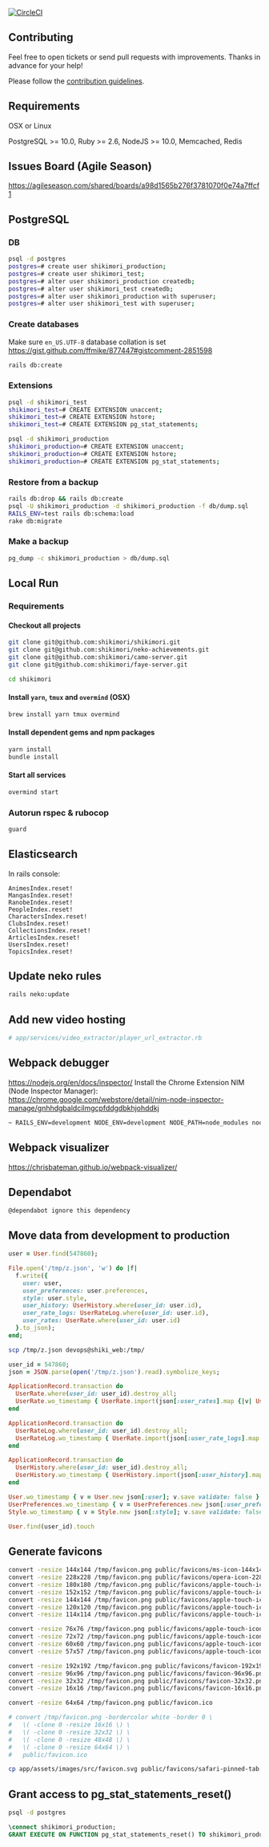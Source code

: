 [![CircleCI](https://circleci.com/gh/shikimori/shikimori.svg?style=svg&circle-token=5bd1a64ae9642ddb8d27a9585881756804ce9163)](https://circleci.com/gh/shikimori/shikimori)

## Contributing
Feel free to open tickets or send pull requests with improvements. Thanks in advance for your help!

Please follow the [contribution guidelines](https://github.com/shikimori/shikimori/blob/master/CONTRIBUTING.md).

## Requirements
OSX or Linux

PostgreSQL >= 10.0, Ruby >= 2.6, NodeJS >= 10.0, Memcached, Redis

## Issues Board (Agile Season)
https://agileseason.com/shared/boards/a98d1565b276f3781070f0e74a7ffcf1

## PostgreSQL
### DB
```sh
psql -d postgres
postgres=# create user shikimori_production;
postgres=# create user shikimori_test;
postgres=# alter user shikimori_production createdb;
postgres=# alter user shikimori_test createdb;
postgres=# alter user shikimori_production with superuser;
postgres=# alter user shikimori_test with superuser;
```

### Create databases
Make sure `en_US.UTF-8` database collation is set https://gist.github.com/ffmike/877447#gistcomment-2851598
```sh
rails db:create
```

### Extensions
```sh
psql -d shikimori_test
shikimori_test=# CREATE EXTENSION unaccent;
shikimori_test=# CREATE EXTENSION hstore;
shikimori_test=# CREATE EXTENSION pg_stat_statements;
```

```sh
psql -d shikimori_production
shikimori_production=# CREATE EXTENSION unaccent;
shikimori_production=# CREATE EXTENSION hstore;
shikimori_production=# CREATE EXTENSION pg_stat_statements;
```

### Restore from a backup
```sh
rails db:drop && rails db:create
psql -U shikimori_production -d shikimori_production -f db/dump.sql
RAILS_ENV=test rails db:schema:load
rake db:migrate
```

### Make a backup
```sh
pg_dump -c shikimori_production > db/dump.sql
```

## Local Run
### Requirements

#### Checkout all projects
```sh
git clone git@github.com:shikimori/shikimori.git
git clone git@github.com:shikimori/neko-achievements.git
git clone git@github.com:shikimori/camo-server.git
git clone git@github.com:shikimori/faye-server.git

cd shikimori
```

#### Install `yarn`, `tmux` and `overmind` (OSX)
```sh
brew install yarn tmux overmind
```

#### Install dependent gems and npm packages
```sh
yarn install
bundle install
```

#### Start all services
```sh
overmind start
```

### Autorun rspec & rubocop
```sh
guard
```

## Elasticsearch

In rails console:

```
AnimesIndex.reset!
MangasIndex.reset!
RanobeIndex.reset!
PeopleIndex.reset!
CharactersIndex.reset!
ClubsIndex.reset!
CollectionsIndex.reset!
ArticlesIndex.reset!
UsersIndex.reset!
TopicsIndex.reset!
```


## Update neko rules
```sh
rails neko:update
```


## Add new video hosting
```ruby
# app/services/video_extractor/player_url_extractor.rb
```


## Webpack debugger
https://nodejs.org/en/docs/inspector/
Install the Chrome Extension NIM (Node Inspector Manager): https://chrome.google.com/webstore/detail/nim-node-inspector-manage/gnhhdgbaldcilmgcpfddgdbkhjohddkj
```sh
~ RAILS_ENV=development NODE_ENV=development NODE_PATH=node_modules node --inspect node_modules/.bin/webpack-dev-server --progress --color --config config/webpack/development.js
```


## Webpack visualizer
https://chrisbateman.github.io/webpack-visualizer/

## Dependabot
```
@dependabot ignore this dependency
```

## Move data from development to production
```ruby
user = User.find(547860);

File.open('/tmp/z.json', 'w') do |f|
  f.write({
    user: user,
    user_preferences: user.preferences,
    style: user.style,
    user_history: UserHistory.where(user_id: user.id),
    user_rate_logs: UserRateLog.where(user_id: user.id),
    user_rates: UserRate.where(user_id: user.id)
  }.to_json);
end;
```

```sh
scp /tmp/z.json devops@shiki_web:/tmp/
```

```ruby
user_id = 547860;
json = JSON.parse(open('/tmp/z.json').read).symbolize_keys;

ApplicationRecord.transaction do
  UserRate.where(user_id: user_id).destroy_all;
  UserRate.wo_timestamp { UserRate.import(json[:user_rates].map {|v| UserRate.new v }); };
end

ApplicationRecord.transaction do
  UserRateLog.where(user_id: user_id).destroy_all;
  UserRateLog.wo_timestamp { UserRate.import(json[:user_rate_logs].map {|v| UserRateLog.new v }); };
end

ApplicationRecord.transaction do
  UserHistory.where(user_id: user_id).destroy_all;
  UserHistory.wo_timestamp { UserHistory.import(json[:user_history].map {|v| UserHistory.new v }); };
end

User.wo_timestamp { v = User.new json[:user]; v.save validate: false }
UserPreferences.wo_timestamp { v = UserPreferences.new json[:user_preferences]; v.save validate: false }
Style.wo_timestamp { v = Style.new json[:style]; v.save validate: false }

User.find(user_id).touch
```

## Generate favicons

```sh
convert -resize 144x144 /tmp/favicon.png public/favicons/ms-icon-144x144.png
convert -resize 228x228 /tmp/favicon.png public/favicons/opera-icon-228x228.png
convert -resize 180x180 /tmp/favicon.png public/favicons/apple-touch-icon-180x180.png
convert -resize 152x152 /tmp/favicon.png public/favicons/apple-touch-icon-152x152.png
convert -resize 144x144 /tmp/favicon.png public/favicons/apple-touch-icon-144x144.png
convert -resize 120x120 /tmp/favicon.png public/favicons/apple-touch-icon-120x120.png
convert -resize 114x114 /tmp/favicon.png public/favicons/apple-touch-icon-114x114.png

convert -resize 76x76 /tmp/favicon.png public/favicons/apple-touch-icon-76x76.png
convert -resize 72x72 /tmp/favicon.png public/favicons/apple-touch-icon-72x72.png
convert -resize 60x60 /tmp/favicon.png public/favicons/apple-touch-icon-60x60.png
convert -resize 57x57 /tmp/favicon.png public/favicons/apple-touch-icon-57x57.png

convert -resize 192x192 /tmp/favicon.png public/favicons/favicon-192x192.png
convert -resize 96x96 /tmp/favicon.png public/favicons/favicon-96x96.png
convert -resize 32x32 /tmp/favicon.png public/favicons/favicon-32x32.png
convert -resize 16x16 /tmp/favicon.png public/favicons/favicon-16x16.png

convert -resize 64x64 /tmp/favicon.png public/favicon.ico

# convert /tmp/favicon.png -bordercolor white -border 0 \
#   \( -clone 0 -resize 16x16 \) \
#   \( -clone 0 -resize 32x32 \) \
#   \( -clone 0 -resize 48x48 \) \
#   \( -clone 0 -resize 64x64 \) \
#   public/favicon.ico

cp app/assets/images/src/favicon.svg public/favicons/safari-pinned-tab.svg
```

## Grant access to pg_stat_statements_reset()
```sh
psql -d postgres
```
```sql
\connect shikimori_production;
GRANT EXECUTE ON FUNCTION pg_stat_statements_reset() TO shikimori_production;
```
